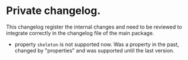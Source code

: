 # Private changelog.

This changelog register the internal changes and need to be reviewed to integrate correctly in the changelog file of the
main package.

-   property `skeleton` is not supported now. Was a property in the past, changed by "properties" and was supported
    until the last version.
